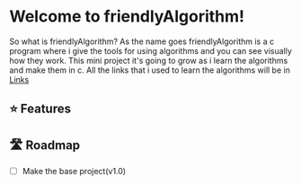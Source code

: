 # Welcome to friendlyAlgorithm!

So what is friendlyAlgorithm? As the name goes friendlyAlgorithm is a c program where i give the tools for using algorithms and you can see visually how they work.
This mini project it's going to grow as i learn the algorithms and make them in c.
All the links that i used to learn the algorithms will be in [Links](./links.md)

## :star: Features

## 🛣️ Roadmap
- [ ] Make the base project(v1.0)